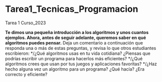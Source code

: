 # Tarea1_Tecnicas_Programacion
Tarea 1 Curso_2023

__Te dimos una pequeña introducción a los algoritmos y unos cuantos ejemplos. Ahora, antes de seguir adelante, queremos saber en qué algoritmos puedes pensar.__
Deja un comentario a continuación que responda una o más de estas preguntas, y revisa lo que otros estudiantes escribieron:
*/¿Qué algoritmos usas en tu vida cotidiana? ¿Piensas que podrías escribir un programa para hacerlos más eficientes?
*/¿Qué algoritmos crees que usan por tus juegos y aplicaciones favoritas?
*/¿Haz hecho alguna vez un algoritmo para un programa? ¿Qué hacía? ¿Era correcto y eficiente?
